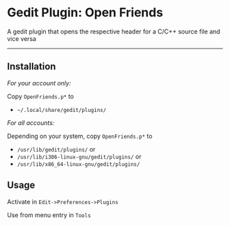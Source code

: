 # Gedit Plugin: Open Friends
A gedit plugin that opens the respective header for a C/C++ source file and vice versa

---

## Installation

*For your account only:*

Copy `OpenFriends.p*` to
- `~/.local/share/gedit/plugins/` 


*For all accounts:*

Depending on your system, copy `OpenFriends.p*` to
- `/usr/lib/gedit/plugins/` or
- `/usr/lib/i386-linux-gnu/gedit/plugins/` or
- `/usr/lib/x86_64-linux-gnu/gedit/plugins/`


## Usage

Activate in `Edit->Preferences->Plugins`

Use from menu entry in `Tools`


